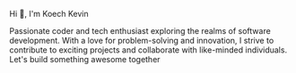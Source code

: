 <p>Hi 👋, I'm Koech Kevin</p>
<p>Passionate coder and tech enthusiast exploring the realms of software development. With a love for problem-solving and innovation, I strive to contribute to exciting projects and collaborate with like-minded individuals. Let's build something awesome together</p>



